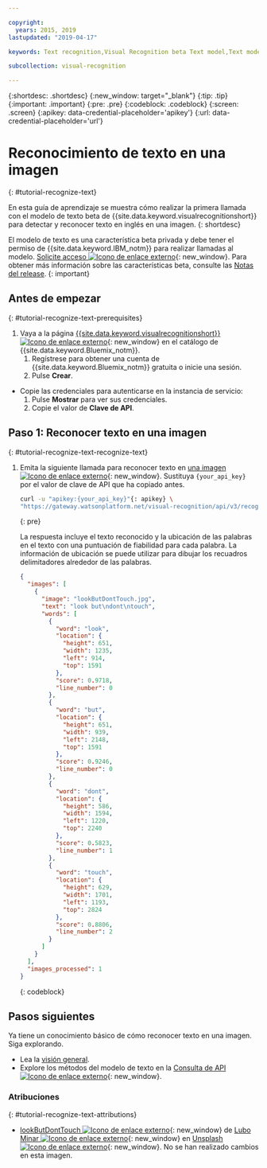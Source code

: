 ```yaml
---

copyright:
  years: 2015, 2019
lastupdated: "2019-04-17"

keywords: Text recognition,Visual Recognition beta Text model,Text model,recognize text

subcollection: visual-recognition

---
```


{:shortdesc: .shortdesc}
{:new_window: target="_blank"}
{:tip: .tip}
{:important: .important}
{:pre: .pre}
{:codeblock: .codeblock}
{:screen: .screen}
{:apikey: data-credential-placeholder='apikey'}
{:url: data-credential-placeholder='url'}

# Reconocimiento de texto en una imagen
{: #tutorial-recognize-text}

En esta guía de aprendizaje se muestra cómo realizar la primera llamada con el modelo de texto beta de {{site.data.keyword.visualrecognitionshort}} para detectar y reconocer texto en inglés en una imagen.
{: shortdesc}

El modelo de texto es una característica beta privada y debe tener el permiso de {{site.data.keyword.IBM_notm}} para realizar llamadas al modelo. [Solicite acceso ![Icono de enlace externo](../../icons/launch-glyph.svg "Icono de enlace externo")](https://datasciencex.typeform.com/to/nU6efl){: new_window}. Para obtener más información sobre las características beta, consulte las [Notas del release](/docs/services/visual-recognition?topic=visual-recognition-release-notes#beta).
{: important}

## Antes de empezar
{: #tutorial-recognize-text-prerequisites}

1.  Vaya a la página [{{site.data.keyword.visualrecognitionshort}} ![Icono de enlace externo](../../icons/launch-glyph.svg "Icono de enlace externo")](https://{DomainName}/catalog/services/visual-recognition){: new_window} en el catálogo de {{site.data.keyword.Bluemix_notm}}.
    1.  Regístrese para obtener una cuenta de {{site.data.keyword.Bluemix_notm}} gratuita o inicie una sesión.
    1.  Pulse **Crear**.
- Copie las credenciales para autenticarse en la instancia de servicio:
    1.  Pulse **Mostrar** para ver sus credenciales.
    1.  Copie el valor de **Clave de API**.

## Paso 1: Reconocer texto en una imagen
{: #tutorial-recognize-text-recognize-text}

1.  Emita la siguiente llamada para reconocer texto en [una imagen ![Icono de enlace externo](../../icons/launch-glyph.svg "Icono de enlace externo")](https://watson-developer-cloud.github.io/doc-tutorial-downloads/visual-recognition/lookButDontTouch.jpg){: new_window}. Sustituya `{your_api_key}` por el valor de clave de API que ha copiado antes.

    ```bash
    curl -u "apikey:{your_api_key}"{: apikey} \
    "https://gateway.watsonplatform.net/visual-recognition/api/v3/recognize_text?url=https://watson-developer-cloud.github.io/doc-tutorial-downloads/visual-recognition/lookButDontTouch.jpg&version=2018-03-19"
    ```
    {: pre}

    La respuesta incluye el texto reconocido y la ubicación de las palabras en el texto con una puntuación de fiabilidad para cada palabra. La información de ubicación se puede utilizar para dibujar los recuadros delimitadores alrededor de las palabras.

    ```json
    {
      "images": [
        {
          "image": "lookButDontTouch.jpg",
          "text": "look but\ndont\ntouch",
          "words": [
            {
              "word": "look",
              "location": {
                "height": 651,
                "width": 1235,
                "left": 914,
                "top": 1591
              },
              "score": 0.9718,
              "line_number": 0
            },
            {
              "word": "but",
              "location": {
                "height": 651,
                "width": 939,
                "left": 2148,
                "top": 1591
              },
              "score": 0.9246,
              "line_number": 0
            },
            {
              "word": "dont",
              "location": {
                "height": 586,
                "width": 1594,
                "left": 1220,
                "top": 2240
              },
              "score": 0.5823,
              "line_number": 1
            },
            {
              "word": "touch",
              "location": {
                "height": 629,
                "width": 1701,
                "left": 1193,
                "top": 2824
              },
              "score": 0.8806,
              "line_number": 2
            }
          ]
        }
      ],
      "images_processed": 1
    }
    ```
    {: codeblock}

## Pasos siguientes

Ya tiene un conocimiento básico de cómo reconocer texto en una imagen. Siga explorando.

- Lea la [visión general](/docs/services/visual-recognition?topic=visual-recognition-recognize-text#recognize-text).
- Explore los métodos del modelo de texto en la [Consulta de API ![Icono de enlace externo](../../icons/launch-glyph.svg "Icono de enlace externo")](https://{DomainName}/apidocs/visual-recognition/visual-recognition-v3-text#recognize-text-in-an-image-get-beta){: new_window}.

### Atribuciones
{: #tutorial-recognize-text-attributions}

- [lookButDontTouch ![Icono de enlace externo](../../icons/launch-glyph.svg "Icono de enlace externo")](https://unsplash.com/photos/WrvDSkS2yu4?utm_source=unsplash&utm_medium=referral&utm_content=creditCopyText){: new_window} de [Lubo Minar ![Icono de enlace externo](../../icons/launch-glyph.svg "Icono de enlace externo")](https://unsplash.com/@bubo){: new_window} en [Unsplash ![Icono de enlace externo](../../icons/launch-glyph.svg "Icono de enlace externo")](https://unsplash.com/?utm_source=unsplash&utm_medium=referral&utm_content=creditCopyText){: new_window}.  No se han realizado cambios en esta imagen.
